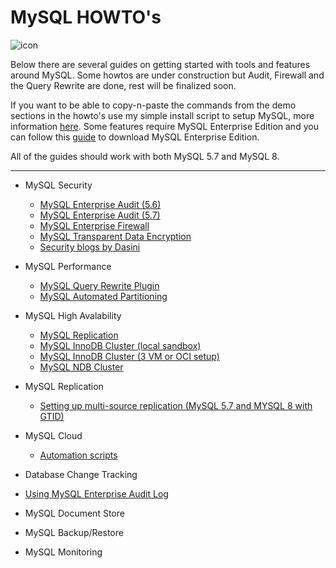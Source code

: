 MySQL HOWTO's
===================
![icon](https://upload.wikimedia.org/wikipedia/en/thumb/6/62/MySQL.svg/124px-MySQL.svg.png)

Below there are several guides on getting started with tools and features around MySQL.
Some howtos are under construction but Audit, Firewall and the Query Rewrite are done, rest will be finalized soon. 

If you want to be able to copy-n-paste the commands from the demo sections in the howto's use my simple install script to setup MySQL, more information [here](howtos/install.md). Some features require MySQL Enterprise Edition and you can follow this [guide](./howtos/edelivery-ee.md) to download MySQL Enterprise Edition.

All of the guides should work with both MySQL 5.7 and MySQL 8.

----------


* MySQL Security
  * [MySQL Enterprise Audit (5.6)](./howtos/audit.md)
  * [MySQL Enterprise Audit (5.7)](./howtos/audit57.md)
  * [MySQL Enterprise Firewall](./howtos/firewall.md)
  * [MySQL Transparent Data Encryption](./howtos/tde.md)
  * [Security blogs by Dasini](./howtos/dasini.md) 

* MySQL Performance
  * [MySQL Query Rewrite Plugin](./howtos/rewriter.md)
  * [MySQL Automated Partitioning](https://gist.github.com/wwwted/34b5cec4855793ca354439444edc5c31)

* MySQL High Avalability
  * [MySQL Replication](./howtos/repl.md)
  * [MySQL InnoDB Cluster (local sandbox)](https://github.com/wwwted/MySQL-InnoDB-Cluster-local-sandbox)
  * [MySQL InnoDB Cluster (3 VM or OCI setup)](https://github.com/wwwted/MySQL-InnoDB-Cluster-3VM-Setup)
  * [MySQL NDB Cluster](https://github.com/wwwted/ndb-cluster-workshop)

* MySQL Replication
  * [Setting up multi-source replication (MySQL 5.7 and MYSQL 8 with GTID)](./howtos/ms.md)

* MySQL Cloud
  * [Automation scripts](https://github.com/wwwted/Oracle-Cloud)

* Database Change Tracking
 * [Using MySQL Enterprise Audit Log](https://github.com/wwwted/Database-change-tracking)

* MySQL Document Store

* MySQL Backup/Restore

* MySQL Monitoring


